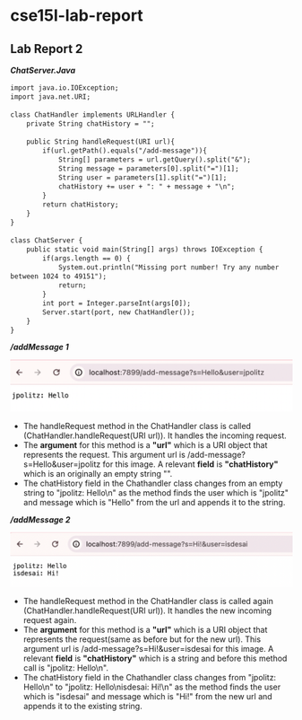 # cse15l-lab-report
## Lab Report 2

***ChatServer.Java***

```
import java.io.IOException;
import java.net.URI;

class ChatHandler implements URLHandler {
    private String chatHistory = "";

    public String handleRequest(URI url){
        if(url.getPath().equals("/add-message")){
            String[] parameters = url.getQuery().split("&");
            String message = parameters[0].split("=")[1];
            String user = parameters[1].split("=")[1];
            chatHistory += user + ": " + message + "\n";
        }
        return chatHistory;
    }
}

class ChatServer {
    public static void main(String[] args) throws IOException {
        if(args.length == 0) {
            System.out.println("Missing port number! Try any number between 1024 to 49151");
            return;
        }
        int port = Integer.parseInt(args[0]);
        Server.start(port, new ChatHandler());
    }
}

```
***/addMessage 1***

![Image](https://github.com/ishi1022/cse15l-lab-reports/blob/main/addMessage1.png?raw=true)
- The handleRequest method in the ChatHandler class is called (ChatHandler.handleRequest(URI url)). It handles the incoming request.
- The **argument** for this method is a **"url"** which is a URI object that represents the request. This argument url is /add-message?s=Hello&user=jpolitz for this image. A relevant **field** is **"chatHistory"** which is an originally an empty string "". 
-  The chatHistory field in the Chathandler class changes from an empty string to "jpolitz: Hello\n" as the method finds the user which is "jpolitz" and message which is "Hello" from the url and appends it to the string.
  
***/addMessage 2***

![Image](https://github.com/ishi1022/cse15l-lab-reports/blob/main/addMessage2.png?raw=true)
- The handleRequest method in the ChatHandler class is called again (ChatHandler.handleRequest(URI url)). It handles the new incoming request again.
- The **argument** for this method is a **"url"** which is a URI object that represents the request(same as before but for the new url). This argument url is /add-message?s=Hi!&user=isdesai for this image. A relevant **field** is **"chatHistory"** which is a string and before this method call is "jpolitz: Hello\n". 
-  The chatHistory field in the Chathandler class changes from "jpolitz: Hello\n" to "jpolitz: Hello\nisdesai: Hi!\n" as the method finds the user which is "isdesai" and message which is "Hi!" from the new url and appends it to the existing string.
